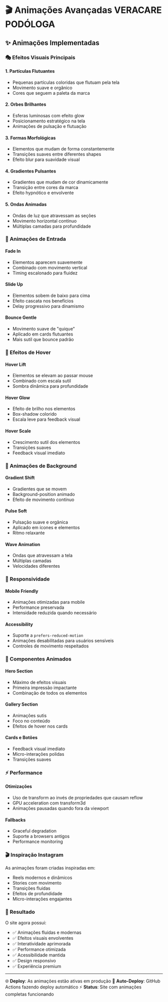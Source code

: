 # 🎬 Animações Avançadas VERACARE PODÓLOGA

## ✨ Animações Implementadas

### 🎭 Efeitos Visuais Principais

#### 1. **Partículas Flutuantes**
- Pequenas partículas coloridas que flutuam pela tela
- Movimento suave e orgânico
- Cores que seguem a paleta da marca

#### 2. **Orbes Brilhantes** 
- Esferas luminosas com efeito glow
- Posicionamento estratégico na tela
- Animações de pulsação e flutuação

#### 3. **Formas Morfológicas**
- Elementos que mudam de forma constantemente
- Transições suaves entre diferentes shapes
- Efeito blur para suavidade visual

#### 4. **Gradientes Pulsantes**
- Gradientes que mudam de cor dinamicamente
- Transição entre cores da marca
- Efeito hypnótico e envolvente

#### 5. **Ondas Animadas**
- Ondas de luz que atravessam as seções
- Movimento horizontal contínuo
- Múltiplas camadas para profundidade

### 🎨 Animações de Entrada

#### **Fade In**
- Elementos aparecem suavemente
- Combinado com movimento vertical
- Timing escalonado para fluidez

#### **Slide Up**
- Elementos sobem de baixo para cima
- Efeito cascata nos benefícios
- Delay progressivo para dinamismo

#### **Bounce Gentle**
- Movimento suave de "quique"
- Aplicado em cards flutuantes
- Mais sutil que bounce padrão

### 🎯 Efeitos de Hover

#### **Hover Lift**
- Elementos se elevam ao passar mouse
- Combinado com escala sutil
- Sombra dinâmica para profundidade

#### **Hover Glow**
- Efeito de brilho nos elementos
- Box-shadow colorido
- Escala leve para feedback visual

#### **Hover Scale**
- Crescimento sutil dos elementos
- Transições suaves
- Feedback visual imediato

### 🌟 Animações de Background

#### **Gradient Shift**
- Gradientes que se movem
- Background-position animado
- Efeito de movimento contínuo

#### **Pulse Soft**
- Pulsação suave e orgânica
- Aplicado em ícones e elementos
- Ritmo relaxante

#### **Wave Animation**
- Ondas que atravessam a tela
- Múltiplas camadas
- Velocidades diferentes

### 📱 Responsividade

#### **Mobile Friendly**
- Animações otimizadas para mobile
- Performance preservada
- Intensidade reduzida quando necessário

#### **Accessibility**
- Suporte a `prefers-reduced-motion`
- Animações desabilitadas para usuários sensíveis
- Controles de movimento respeitados

### 🎪 Componentes Animados

#### **Hero Section**
- Máximo de efeitos visuais
- Primeira impressão impactante
- Combinação de todos os elementos

#### **Gallery Section**
- Animações sutis
- Foco no conteúdo
- Efeitos de hover nos cards

#### **Cards e Botões**
- Feedback visual imediato
- Micro-interações polidas
- Transições suaves

### ⚡ Performance

#### **Otimizações**
- Uso de transform ao invés de propriedades que causam reflow
- GPU acceleration com transform3d
- Animações pausadas quando fora da viewport

#### **Fallbacks**
- Graceful degradation
- Suporte a browsers antigos
- Performance monitoring

### 🎬 Inspiração Instagram

As animações foram criadas inspiradas em:
- Reels modernos e dinâmicos
- Stories com movimento
- Transições fluidas
- Efeitos de profundidade
- Micro-interações engajantes

### 🚀 Resultado

O site agora possui:
- ✅ Animações fluidas e modernas
- ✅ Efeitos visuais envolventes  
- ✅ Interatividade aprimorada
- ✅ Performance otimizada
- ✅ Acessibilidade mantida
- ✅ Design responsivo
- ✅ Experiência premium

---

🌐 **Deploy**: As animações estão ativas em produção
🔄 **Auto-Deploy**: GitHub Actions fazendo deploy automático
⚡ **Status**: Site com animações completas funcionando
